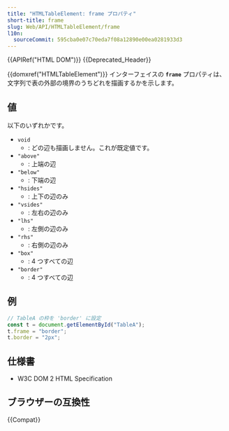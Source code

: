 ```yaml
---
title: "HTMLTableElement: frame プロパティ"
short-title: frame
slug: Web/API/HTMLTableElement/frame
l10n:
  sourceCommit: 595cba0e07c70eda7f08a12890e00ea0281933d3
---
```


{{APIRef("HTML DOM")}} {{Deprecated_Header}}

{{domxref("HTMLTableElement")}} インターフェイスの **`frame`** プロパティは、文字列で表の外部の境界のうちどれを描画するかを示します。

## 値

以下のいずれかです。

- `void`
  - : どの辺も描画しません。これが既定値です。
- `"above"`
  - : 上端の辺
- `"below"`
  - : 下端の辺
- `"hsides"`
  - : 上下の辺のみ
- `"vsides"`
  - : 左右の辺のみ
- `"lhs"`
  - : 左側の辺のみ
- `"rhs"`
  - : 右側の辺のみ
- `"box"`
  - : 4 つすべての辺
- `"border"`
  - : 4 つすべての辺

## 例

```js
// TableA の枠を 'border' に設定
const t = document.getElementById("TableA");
t.frame = "border";
t.border = "2px";
```

## 仕様書

- W3C DOM 2 HTML Specification

## ブラウザーの互換性

{{Compat}}
